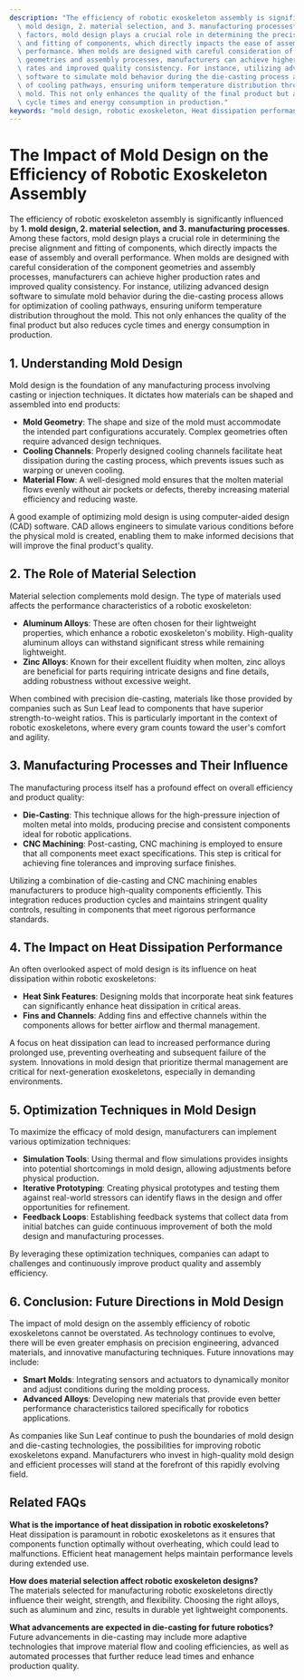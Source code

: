 ```yaml
---
description: "The efficiency of robotic exoskeleton assembly is significantly influenced by **1.\
  \ mold design, 2. material selection, and 3. manufacturing processes**. Among these\
  \ factors, mold design plays a crucial role in determining the precise alignment\
  \ and fitting of components, which directly impacts the ease of assembly and overall\
  \ performance. When molds are designed with careful consideration of the component\
  \ geometries and assembly processes, manufacturers can achieve higher production\
  \ rates and improved quality consistency. For instance, utilizing advanced design\
  \ software to simulate mold behavior during the die-casting process allows for optimization\
  \ of cooling pathways, ensuring uniform temperature distribution throughout the\
  \ mold. This not only enhances the quality of the final product but also reduces\
  \ cycle times and energy consumption in production."
keywords: "mold design, robotic exoskeleton, Heat dissipation performance, Die casting process"
---
```

# The Impact of Mold Design on the Efficiency of Robotic Exoskeleton Assembly

The efficiency of robotic exoskeleton assembly is significantly influenced by **1. mold design, 2. material selection, and 3. manufacturing processes**. Among these factors, mold design plays a crucial role in determining the precise alignment and fitting of components, which directly impacts the ease of assembly and overall performance. When molds are designed with careful consideration of the component geometries and assembly processes, manufacturers can achieve higher production rates and improved quality consistency. For instance, utilizing advanced design software to simulate mold behavior during the die-casting process allows for optimization of cooling pathways, ensuring uniform temperature distribution throughout the mold. This not only enhances the quality of the final product but also reduces cycle times and energy consumption in production.

## **1. Understanding Mold Design**

Mold design is the foundation of any manufacturing process involving casting or injection techniques. It dictates how materials can be shaped and assembled into end products:

- **Mold Geometry**: The shape and size of the mold must accommodate the intended part configurations accurately. Complex geometries often require advanced design techniques.
- **Cooling Channels**: Properly designed cooling channels facilitate heat dissipation during the casting process, which prevents issues such as warping or uneven cooling.
- **Material Flow**: A well-designed mold ensures that the molten material flows evenly without air pockets or defects, thereby increasing material efficiency and reducing waste.

A good example of optimizing mold design is using computer-aided design (CAD) software. CAD allows engineers to simulate various conditions before the physical mold is created, enabling them to make informed decisions that will improve the final product's quality.

## **2. The Role of Material Selection**

Material selection complements mold design. The type of materials used affects the performance characteristics of a robotic exoskeleton:

- **Aluminum Alloys**: These are often chosen for their lightweight properties, which enhance a robotic exoskeleton's mobility. High-quality aluminum alloys can withstand significant stress while remaining lightweight.
- **Zinc Alloys**: Known for their excellent fluidity when molten, zinc alloys are beneficial for parts requiring intricate designs and fine details, adding robustness without excessive weight.

When combined with precision die-casting, materials like those provided by companies such as Sun Leaf lead to components that have superior strength-to-weight ratios. This is particularly important in the context of robotic exoskeletons, where every gram counts toward the user's comfort and agility.

## **3. Manufacturing Processes and Their Influence**

The manufacturing process itself has a profound effect on overall efficiency and product quality:

- **Die-Casting**: This technique allows for the high-pressure injection of molten metal into molds, producing precise and consistent components ideal for robotic applications.
- **CNC Machining**: Post-casting, CNC machining is employed to ensure that all components meet exact specifications. This step is critical for achieving fine tolerances and improving surface finishes.

Utilizing a combination of die-casting and CNC machining enables manufacturers to produce high-quality components efficiently. This integration reduces production cycles and maintains stringent quality controls, resulting in components that meet rigorous performance standards.

## **4. The Impact on Heat Dissipation Performance**

An often overlooked aspect of mold design is its influence on heat dissipation within robotic exoskeletons:

- **Heat Sink Features**: Designing molds that incorporate heat sink features can significantly enhance heat dissipation in critical areas.
- **Fins and Channels**: Adding fins and effective channels within the components allows for better airflow and thermal management.

A focus on heat dissipation can lead to increased performance during prolonged use, preventing overheating and subsequent failure of the system. Innovations in mold design that prioritize thermal management are critical for next-generation exoskeletons, especially in demanding environments.

## **5. Optimization Techniques in Mold Design**

To maximize the efficacy of mold design, manufacturers can implement various optimization techniques:

- **Simulation Tools**: Using thermal and flow simulations provides insights into potential shortcomings in mold design, allowing adjustments before physical production.
- **Iterative Prototyping**: Creating physical prototypes and testing them against real-world stressors can identify flaws in the design and offer opportunities for refinement.
- **Feedback Loops**: Establishing feedback systems that collect data from initial batches can guide continuous improvement of both the mold design and manufacturing processes.

By leveraging these optimization techniques, companies can adapt to challenges and continuously improve product quality and assembly efficiency.

## **6. Conclusion: Future Directions in Mold Design**

The impact of mold design on the assembly efficiency of robotic exoskeletons cannot be overstated. As technology continues to evolve, there will be even greater emphasis on precision engineering, advanced materials, and innovative manufacturing techniques. Future innovations may include:

- **Smart Molds**: Integrating sensors and actuators to dynamically monitor and adjust conditions during the molding process.
- **Advanced Alloys**: Developing new materials that provide even better performance characteristics tailored specifically for robotics applications.

As companies like Sun Leaf continue to push the boundaries of mold design and die-casting technologies, the possibilities for improving robotic exoskeletons expand. Manufacturers who invest in high-quality mold design and efficient processes will stand at the forefront of this rapidly evolving field.

## Related FAQs

**What is the importance of heat dissipation in robotic exoskeletons?**  
Heat dissipation is paramount in robotic exoskeletons as it ensures that components function optimally without overheating, which could lead to malfunctions. Efficient heat management helps maintain performance levels during extended use.

**How does material selection affect robotic exoskeleton designs?**  
The materials selected for manufacturing robotic exoskeletons directly influence their weight, strength, and flexibility. Choosing the right alloys, such as aluminum and zinc, results in durable yet lightweight components.

**What advancements are expected in die-casting for future robotics?**  
Future advancements in die-casting may include more adaptive technologies that improve material flow and cooling efficiencies, as well as automated processes that further reduce lead times and enhance production quality.
